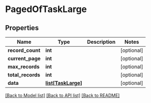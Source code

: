# PagedOfTaskLarge

## Properties
Name | Type | Description | Notes
------------ | ------------- | ------------- | -------------
**record_count** | **int** |  | [optional] 
**current_page** | **int** |  | [optional] 
**max_records** | **int** |  | [optional] 
**total_records** | **int** |  | [optional] 
**data** | [**list[TaskLarge]**](TaskLarge.md) |  | [optional] 

[[Back to Model list]](../README.md#documentation-for-models) [[Back to API list]](../README.md#documentation-for-api-endpoints) [[Back to README]](../README.md)


